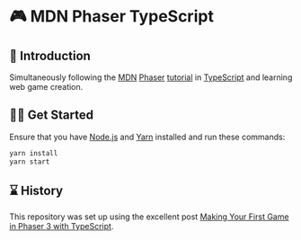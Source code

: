 # 🎮 MDN Phaser TypeScript

## 👋 Introduction

Simultaneously following the [MDN] [Phaser] [tutorial] in [TypeScript] and learning web game creation.

## 🏃‍♀️ Get Started

Ensure that you have [Node.js] and [Yarn] installed and run these commands:

```sh
yarn install
yarn start
```

## ⌛ History

This repository was set up using the excellent post [Making Your First Game in Phaser 3 with TypeScript][setup].

[MDN]: https://developer.mozilla.org/
[Node.js]: https://nodejs.org/
[Phaser]: https://phaser.io/
[setup]: https://spin.atomicobject.com/2019/07/13/phaser-3-typescript-tutorial/
[TypeScript]: https://www.typescriptlang.org/
[tutorial]: https://developer.mozilla.org/en-US/docs/Games/Tutorials/2D_breakout_game_Phaser
[Yarn]: https://yarnpkg.com/
